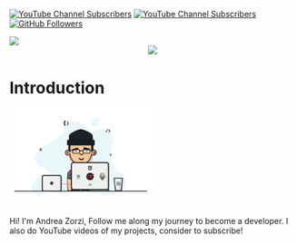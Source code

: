 [![YouTube Channel Subscribers][Youtube-Channel-Subscribers]][YouTube-url]
[![YouTube Channel Subscribers][Youtube-Channel-Views]][YouTube-url]
[![GitHub Followers][GitHub.com]][GitHub-url]

<p align="center">
  <img src="https://github-readme-stats.vercel.app/api?username=andreaaazo&show_icons=true&bg_color=1d1b1b&title_color=e41b39&icon_color=e41b39&hide_border=true&text_color=f9f9fa" style="align-self: center; display: flex"/>
  <img src="https://github-readme-stats.vercel.app/api/top-langs/?username=andreaaazo&show_icons=true&bg_color=1d1b1b&title_color=e41b39&icon_color=e41b39&hide_border=true&text_color=f9f9fa&langs_count=8&card_width=450&layout=compact"/>
</p>

# Introduction
<p align="center" style="display: flex">
  <img src="https://github.com/andreaaazo/andreaaazo/blob/main/coder.gif" style="width: 50%; align-self: center"/>
</p>
</br>
Hi! I'm Andrea Zorzi,  
Follow me along my journey to become a developer.  
I also do YouTube videos of my projects, consider to subscribe!



[YouTube-Channel-Subscribers]: https://img.shields.io/youtube/channel/subscribers/UCAMPX_yvXMXMidga9hTYyAQ?style=for-the-badge&logo=youtube
[YouTube-url]: https://www.youtube.com/channel/UCAMPX_yvXMXMidga9hTYyAQ
[GitHub.com]: https://img.shields.io/github/followers/andreaaazo?style=for-the-badge&logo=github
[GitHub-url]: https://github.com/andreaaazo/
[YouTube-Channel-Views]: https://img.shields.io/youtube/channel/views/UCAMPX_yvXMXMidga9hTYyAQ?style=for-the-badge&logo=youtube
